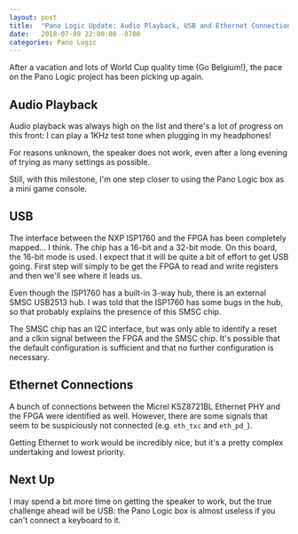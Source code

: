 ```yaml
---
layout: post
title:  "Pano Logic Update: Audio Playback, USB and Ethernet Connections"
date:   2018-07-09 22:00:00 -0700
categories: Pano Logic
---
```


After a vacation and lots of World Cup quality time (Go Belgium!), the pace on the Pano Logic project has been picking up again.

Audio Playback
--------------

Audio playback was always high on the list and there's a lot of progress on this front: I can play a 1KHz test tone when plugging in
my headphones! 

For reasons unknown, the speaker does not work, even after a long evening of trying as many settings as possible.

Still, with this milestone, I'm one step closer to using the Pano Logic box as a mini game console.

USB 
---

The interface between the NXP ISP1760 and the FPGA has been completely mapped... I think. The chip has a 16-bit and a
32-bit mode. On this board, the 16-bit mode is used. I expect that it will be quite a bit of effort to get USB going. First
step will simply to be get the FPGA to read and write registers and then we'll see where it leads us.

Even though the ISP1760 has a built-in 3-way hub, there is an external SMSC USB2513 hub. I was told that the ISP1760 has some
bugs in the hub, so that probably explains the presence of this SMSC chip.

The SMSC chip has an I2C interface, but was only able to identify a reset and a clkin signal between the FPGA and the SMSC chip.
It's possible that the default configuration is sufficient and that no further configuration is necessary.

Ethernet Connections
--------------------

A bunch of connections between the Micrel KSZ8721BL Ethernet PHY and the FPGA were identified as well. However, there are
some signals that seem to be suspiciously not connected (e.g. `eth_txc` and `eth_pd_`).

Getting Ethernet to work would be incredibly nice, but it's a pretty complex undertaking and lowest priority.

Next Up
-------

I may spend a bit more time on getting the speaker to work, but the true challenge ahead will be USB: the Pano Logic box is 
almost useless if you can't connect a keyboard to it.


